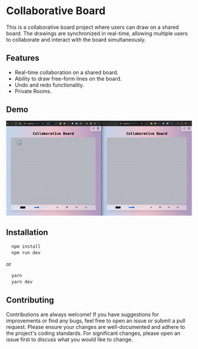 # Collaborative Board

This is a collaborative board project where users can draw on a shared board. The drawings are synchronized in real-time, allowing multiple users to collaborate and interact with the board simultaneously.

## Features

- Real-time collaboration on a shared board.
- Ability to draw free-form lines on the board.
- Undo and redo functionality.
- Private Rooms.

## Demo

![Preview](preview.gif?raw=true "Preview")

## Installation

```bash
  npm install
  npm run dev
```

or

```bash
  yarn
  yarn dev
```

## Contributing

Contributions are always welcome! If you have suggestions for improvements or find any bugs, feel free to open an issue or submit a pull request. Please ensure your changes are well-documented and adhere to the project's coding standards. For significant changes, please open an issue first to discuss what you would like to change.
